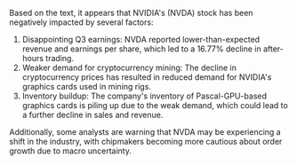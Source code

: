 Based on the text, it appears that NVIDIA's (NVDA) stock has been negatively impacted by several factors:

1. Disappointing Q3 earnings: NVDA reported lower-than-expected revenue and earnings per share, which led to a 16.77% decline in after-hours trading.
2. Weaker demand for cryptocurrency mining: The decline in cryptocurrency prices has resulted in reduced demand for NVIDIA's graphics cards used in mining rigs.
3. Inventory buildup: The company's inventory of Pascal-GPU-based graphics cards is piling up due to the weak demand, which could lead to a further decline in sales and revenue.

Additionally, some analysts are warning that NVDA may be experiencing a shift in the industry, with chipmakers becoming more cautious about order growth due to macro uncertainty.